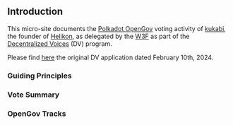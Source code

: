 ## Introduction

This micro-site documents the [Polkadot OpenGov](https://polkadot.network/features/opengov/) voting activity of [kukabi](https://github.com/kukabi), the founder
of [Helikon](https://helikon.io), as delegated by the [W3F](https://web3.foundation/) as part of the [Decentralized Voices](https://medium.com/web3foundation/decentralized-voices-round-1-candidates-announced-23d9a800b260) (DV) program.

Please find [here](https://forum.polkadot.network/t/decentralized-voices-program-kutsal-kukabi-helikon/6106) the original DV application dated February 10th, 2024.

### Guiding Principles

### Vote Summary

### OpenGov Tracks